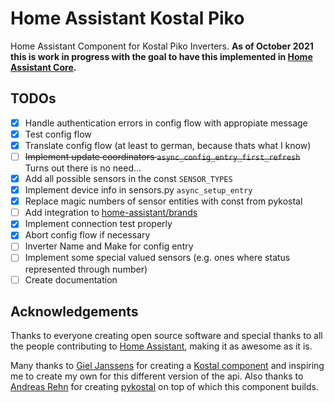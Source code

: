 # Home Assistant Kostal Piko

Home Assistant Component for Kostal Piko Inverters.
**As of October 2021 this is work in progress with the goal to have this implemented in [Home Assistant Core](https://github.com/home-assistant/core).**

## TODOs

- [x] Handle authentication errors in config flow with appropiate message
- [x] Test config flow
- [x] Translate config flow (at least to german, because thats what I know)
- [ ] ~~Implement update coordinators `async_config_entry_first_refresh`~~ Turns out there is no need...
- [x] Add all possible sensors in the const `SENSOR_TYPES`
- [x] Implement device info in sensors.py `async_setup_entry`
- [x] Replace magic numbers of sensor entities with const from pykostal
- [ ] Add integration to [home-assistant/brands](https://github.com/home-assistant/brands)
- [x] Implement connection test properly
- [x] Abort config flow if necessary
- [ ] Inverter Name and Make for config entry
- [ ] Implement some special valued sensors (e.g. ones where status represented through number)
- [ ] Create documentation

## Acknowledgements

Thanks to everyone creating open source software and special thanks to all the people contributing to [Home Assistant](www.home-assistant.io), making it as awesome as it is.

Many thanks to [Giel Janssens](https://github.com/gieljnssns) for creating a [Kostal component](https://github.com/gieljnssns/kostalpiko-sensor-homeassistant) and inspiring me to create my own for this different version of the api.
Also thanks to [Andreas Rehn](https://github.com/DAMEK86) for creating [pykostal](https://github.com/DAMEK86/pykostal) on top of which this component builds.
